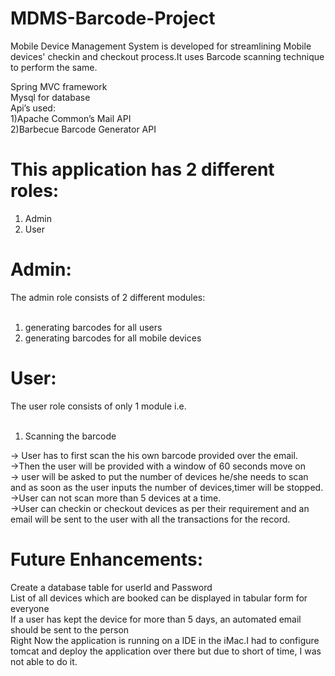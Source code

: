 # MDMS-Barcode-Project
Mobile Device Management System is developed for streamlining Mobile devices' checkin and checkout process.It uses Barcode scanning technique to perform the same.

Spring MVC framework<br />
Mysql for database<br />
Api’s used:<br />
1)Apache Common’s Mail API<br />
2)Barbecue Barcode Generator API<br />

# This application has 2 different roles:<br />
1) Admin <br />
2) User <br />

# Admin:

The admin role consists of 2 different modules:<br /><br />
1) generating barcodes for all users<br />
2) generating barcodes for all mobile devices<br />

# User:
The user role consists of only 1 module i.e. <br /><br />
1) Scanning the barcode<br />

-> User has to first scan the his own barcode provided over the email.<br />
->Then the user will be provided with a window of 60 seconds move on<br />
-> user will be asked to put the number of devices he/she needs to scan and as soon as the user inputs the number of devices,timer will be stopped.<br />
->User can not scan more than 5 devices at a time.<br />
->User can checkin or checkout devices as per their requirement and an email will be sent to the user with all the transactions for the record.<br />

# Future Enhancements:
Create a database table for userId and Password<br />
List of all devices which are booked can be displayed in tabular form for everyone<br />
If a user has kept the device for more than 5 days, an automated email should be sent to the person<br />
Right Now the application is running on a IDE in the iMac.I had to configure tomcat and deploy the application over there but due to short of time, I was not able to do it.<br />
